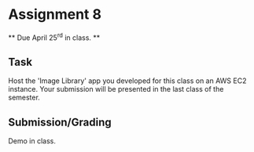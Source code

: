 # Assignment 8
** Due April 25<sup>rd</sup> in class. **

## Task 
Host the 'Image Library' app you developed for this class on an AWS EC2
instance. Your submission will be presented in the last class of the
semester.

## Submission/Grading
Demo in class.
